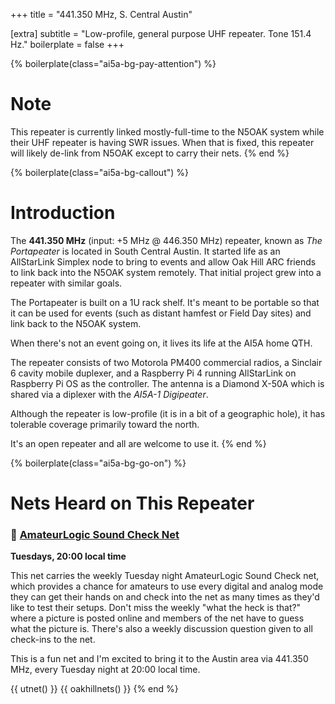 +++
title = "441.350 MHz, S. Central Austin"

[extra]
subtitle = "Low-profile, general purpose UHF repeater. Tone 151.4 Hz."
boilerplate = false
+++

{% boilerplate(class="ai5a-bg-pay-attention") %}
# Note

This repeater is currently linked mostly-full-time to the N5OAK system while
their UHF repeater is having SWR issues. When that is fixed, this repeater will
likely de-link from N5OAK except to carry their nets.
{% end %}

{% boilerplate(class="ai5a-bg-callout") %}
# Introduction

The **441.350 MHz** (input: +5 MHz @ 446.350 MHz) repeater, known as *The
Portapeater* is located in South Central Austin. It started life as an
AllStarLink Simplex node to bring to events and allow Oak Hill ARC friends to
link back into the N5OAK system remotely. That initial project grew into a
repeater with similar goals.

The Portapeater is built on a 1U rack shelf. It's meant to be portable so that
it can be used for events (such as distant hamfest or Field Day sites) and link
back to the N5OAK system.

When there's not an event going on, it lives its life at the AI5A home QTH.

The repeater consists of two Motorola PM400 commercial radios, a Sinclair 6
cavity mobile duplexer, and a Raspberry Pi 4 running AllStarLink on Raspberry Pi
OS as the controller. The antenna is a Diamond X-50A which is shared via a
diplexer with the *AI5A-1 Digipeater*.

Although the repeater is low-profile (it is in a bit of a geographic hole), it
has tolerable coverage primarily toward the north.

It's an open repeater and all are welcome to use it.
{% end %}

{% boilerplate(class="ai5a-bg-go-on") %}
# Nets Heard on This Repeater

### 👀 [AmateurLogic Sound Check Net](https://www.amateurlogic.tv/blog/?p=1342)

**Tuesdays, 20:00 local time**

This net carries the weekly Tuesday night AmateurLogic Sound Check net, which
provides a chance for amateurs to use every digital and analog mode they can get
their hands on and check into the net as many times as they'd like to test their
setups. Don't miss the weekly "what the heck is that?" where a picture is posted
online and members of the net have to guess what the picture is. There's also a
weekly discussion question given to all check-ins to the net.

This is a fun net and I'm excited to bring it to the Austin area via 441.350
MHz, every Tuesday night at 20:00 local time.

{{ utnet() }}
{{ oakhillnets() }}
{% end %}
